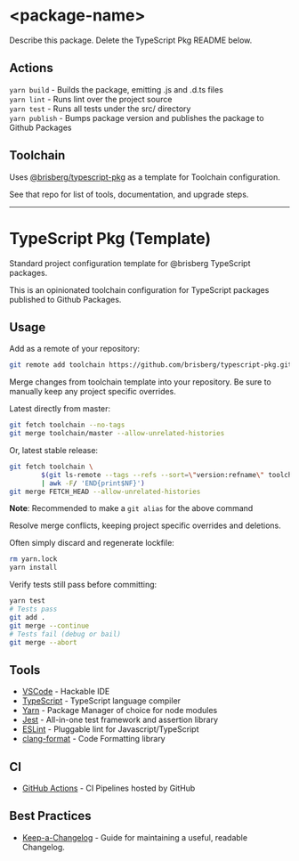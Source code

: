 # \<package-name>

Describe this package. Delete the TypeScript Pkg README below.

## Actions


`yarn build` - Builds the package, emitting .js and .d.ts files\
`yarn lint` - Runs lint over the project source\
`yarn test` - Runs all tests under the src/ directory\
`yarn publish` - Bumps package version and publishes the package to Github Packages

## Toolchain

Uses [@brisberg/typescript-pkg](https://github.com/brisberg/typescript-pkg) as a template for Toolchain configuration.

See that repo for list of tools, documentation, and upgrade steps.

---
<!-- typescript-pkg specific README below -->

# TypeScript Pkg (Template)

Standard project configuration template for @brisberg TypeScript packages.

This is an opinionated toolchain configuration for TypeScript packages published to Github Packages.


## Usage

Add as a remote of your repository:
```bash
git remote add toolchain https://github.com/brisberg/typescript-pkg.git
```

Merge changes from toolchain template into your repository. Be sure to manually keep any project specific overrides.

Latest directly from master:
```bash
git fetch toolchain --no-tags
git merge toolchain/master --allow-unrelated-histories
```

Or, latest stable release:
```bash
git fetch toolchain \
		$(git ls-remote --tags --refs --sort=\"version:refname\" toolchain \
		| awk -F/ 'END{print$NF}')
git merge FETCH_HEAD --allow-unrelated-histories
```

**Note**: Recommended to make a `git alias` for the above command

Resolve merge conflicts, keeping project specific overrides and deletions.

Often simply discard and regenerate lockfile:
```bash
rm yarn.lock
yarn install
```

Verify tests still pass before committing:
```bash
yarn test
# Tests pass
git add .
git merge --continue
# Tests fail (debug or bail)
git merge --abort
```

## Tools

- [VSCode](https://code.visualstudio.com/) - Hackable IDE
- [TypeScript](https://www.typescriptlang.org/) - TypeScript language compiler
- [Yarn](https://yarnpkg.com/) - Package Manager of choice for node modules
- [Jest](https://jestjs.io/en/) - All-in-one test framework and assertion library
- [ESLint](https://eslint.org/) - Pluggable lint for Javascript/TypeScript
- [clang-format](https://clang.llvm.org/) - Code Formatting library

## CI

- [GitHub Actions](https://github.com/features/actions) - CI Pipelines hosted by GitHub

## Best Practices

- [Keep-a-Changelog](https://keepachangelog.com/en/1.0.0/) - Guide for maintaining a useful, readable Changelog.
